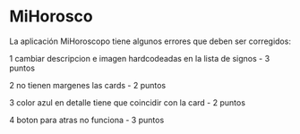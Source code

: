 # MiHorosco

La aplicación MiHoroscopo tiene algunos errores que deben ser corregidos:

1 cambiar descripcion e imagen  hardcodeadas en la lista de signos - 3 puntos

2 no tienen margenes las cards - 2 puntos

3  color azul en detalle tiene que coincidir con la card - 2 puntos

4 boton para atras no funciona - 3 puntos
